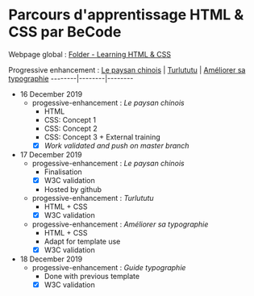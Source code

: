 # Parcours d'apprentissage HTML & CSS par BeCode

Webpage global : [Folder - Learning HTML & CSS](https://j-pard.github.io/learning-html-css/)  

Progressive enhancement :
[Le paysan chinois](https://github.com/j-pard/learning-html-css/tree/master/progressive-enhancement/le-paysan-chinois) | [Turlututu](https://github.com/j-pard/learning-html-css/tree/master/progressive-enhancement/turlututu) | [Améliorer sa typographie](https://github.com/j-pard/learning-html-css/tree/master/progressive-enhancement/doc-ameliorer-sa-typo)
--------|--------|--------

* 16 December 2019
  * progessive-enhancement : _Le paysan chinois_
    * HTML
    * CSS: Concept 1
    * CSS: Concept 2
    * CSS: Concept 3 + External training  
    * [x] _Work validated and push on master branch_

* 17 December 2019
  *  progessive-enhancement : _Le paysan chinois_
     *  Finalisation
     *  [x] W3C validation
     *  Hosted by github
  *  progessive-enhancement : _Turlututu_
     *  HTML + CSS
     *  [x] W3C validation
  *  progessive-enhancement : _Améliorer sa typographie_
     *  HTML + CSS
     *  Adapt for template use
     *  [x] W3C validation

* 18 December 2019
  * progessive-enhancement : _Guide typographie_
    * Done with previous template
    *  [x] W3C validation
